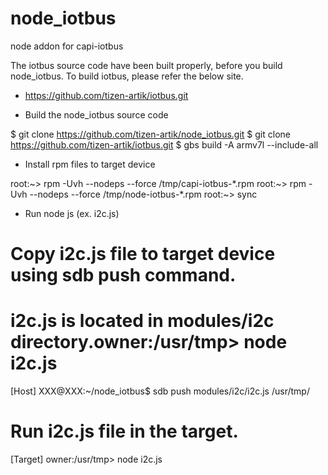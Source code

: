 # node_iotbus
node addon for capi-iotbus

The iotbus source code have been built properly, before you build node_iotbus.
To build iotbus, please refer the below site.
- https://github.com/tizen-artik/iotbus.git


* Build the node_iotbus source code

$ git clone https://github.com/tizen-artik/node_iotbus.git
$ git clone https://github.com/tizen-artik/iotbus.git
$ gbs build -A armv7l --include-all


* Install rpm files to target device

root:~> rpm -Uvh --nodeps --force /tmp/capi-iotbus-*.rpm
root:~> rpm -Uvh --nodeps --force /tmp/node-iotbus-*.rpm
root:~> sync


* Run node js (ex. i2c.js)

# Copy i2c.js file to target device using sdb push command.
# i2c.js is located in modules/i2c directory.owner:/usr/tmp> node i2c.js 
[Host]
XXX@XXX:~/node_iotbus$ sdb push modules/i2c/i2c.js /usr/tmp/

# Run i2c.js file in the target.
[Target]
owner:/usr/tmp> node i2c.js 

